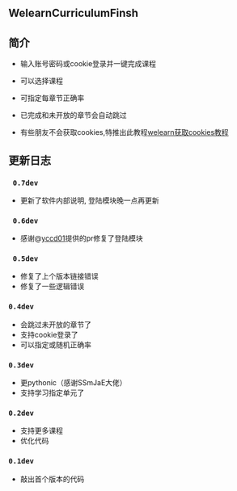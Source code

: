 ## **WelearnCurriculumFinsh**

## 简介
* 输入账号密码或cookie登录并一键完成课程
* 可以选择课程
* 可指定每章节正确率
* 已完成和未开放的章节会自动跳过

* 有些朋友不会获取cookies,特推出此教程[welearn获取cookies教程](https://v.youku.com/v_show/id_XNTkwNTQwOTc4MA==.html)

## 更新日志

### ` 0.7dev`
* 更新了软件内部说明, 登陆模块晚一点再更新

### ` 0.6dev`
* 感谢@[yccd01](https://gitee.com/yccd01)提供的pr修复了登陆模块 

### ` 0.5dev` 

* 修复了上个版本链接错误
* 修复了一些逻辑错误

### `0.4dev`
* 会跳过未开放的章节了
* 支持cookie登录了
* 可以指定或随机正确率

### `0.3dev`
* 更pythonic（感谢SSmJaE大佬）
* 支持学习指定单元了

### `0.2dev`
* 支持更多课程
* 优化代码

### `0.1dev`
* 敲出首个版本的代码
